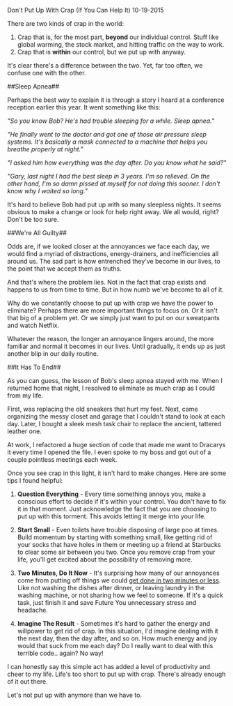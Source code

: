 Don't Put Up With Crap (If You Can Help It)
10-19-2015

There are two kinds of crap in the world:

1. Crap that is, for the most part, **beyond** our individual control. Stuff like global warming, the stock market, and hitting traffic on the way to work.
2. Crap that is **within** our control, but we put up with anyway.

It's clear there's a difference between the two. Yet, far too often, we confuse one with the other.

##Sleep Apnea##

Perhaps the best way to explain it is through a story I heard at a conference reception earlier this year. It went something like this:

*"So you know Bob? He's had trouble sleeping for a while. Sleep apnea."*

*"He finally went to the doctor and got one of those air pressure sleep systems. It's basically a mask connected to a machine that helps you breathe properly at night."*

*"I asked him how everything was the day after. Do you know what he said?"*

*"Gary, last night I had the best sleep in 3 years. I'm so relieved. On the other hand, I'm so damn pissed at myself for not doing this sooner. I don't know why I waited so long."*

It's hard to believe Bob had put up with so many sleepless nights. It seems obvious to make a change or look for help right away. We all would, right? Don't be too sure.

##We're All Guilty##

Odds are, if we looked closer at the annoyances we face each day, we would find a myriad of distractions, energy-drainers, and inefficiencies all around us. The sad part is how entrenched they've become in our lives, to the point that we accept them as truths.

And that's where the problem lies. Not in the fact that crap exists and happens to us from time to time. But in how numb we've become to all of it.

Why do we constantly choose to put up with crap we have the power to eliminate? Perhaps there are more important things to focus on. Or it isn't that big of a problem yet. Or we simply just want to put on our sweatpants and watch Netflix.

Whatever the reason, the longer an annoyance lingers around, the more familiar and normal it becomes in our lives. Until gradually, it ends up as just another blip in our daily routine.

##It Has To End##

As you can guess, the lesson of Bob's sleep apnea stayed with me. When I returned home that night, I resolved to eliminate as much crap as I could from my life.

First, was replacing the old sneakers that hurt my feet. Next, came organizing the messy closet and garage that I couldn't stand to look at each day. Later, I bought a sleek mesh task chair to replace the ancient, tattered leather one.

At work, I refactored a huge section of code that made me want to Dracarys it every time I opened the file. I even spoke to my boss and got out of a couple pointless meetings each week.

Once you see crap in this light, it isn't hard to make changes. Here are some tips I found helpful:

1. **Question Everything** - Every time something annoys you, make a conscious effort to decide if it's within your control. You don't have to fix it in that moment. Just acknowledge the fact that you are choosing to put up with this torment. This avoids letting it merge into your life.

2. **Start Small** - Even toilets have trouble disposing of large poo at times. Build momentum by starting with something small, like getting rid of your socks that have holes in them or meeting up a friend at Starbucks to clear some air between you two. Once you remove crap from your life, you'll get excited about the possibility of removing more. 

3. **Two Minutes, Do It Now** - It's surprising how many of our annoyances come from putting off things we could [get done in two minutes or less][1]. Like not washing the dishes after dinner, or leaving laundry in the washing machine, or not sharing how we feel to someone. If it's a quick task, just finish it and save Future You unnecessary stress and headache.

4. **Imagine The Result** - Sometimes it's hard to gather the energy and willpower to get rid of crap. In this situation, I'd imagine dealing with it the next day, then the day after, and so on. How much energy and joy would that suck from me each day? Do I really want to deal with this terrible code.. again? No way!


I can honestly say this simple act has added a level of productivity and cheer to my life. Life's too short to put up with crap. There's already enough of it out there.

Let's not put up with anymore than we have to.

[1]: http://gettingthingsdone.com/
